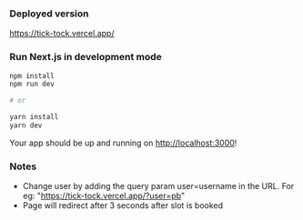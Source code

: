 ### Deployed version 
https://tick-tock.vercel.app/

### Run Next.js in development mode

```bash
npm install
npm run dev

# or

yarn install
yarn dev
```

Your app should be up and running on [http://localhost:3000](http://localhost:3000)!

### Notes

- Change user by adding the query param user=username in the URL. For eg: "https://tick-tock.vercel.app/?user=pb"
- Page will redirect after 3 seconds after slot is booked

